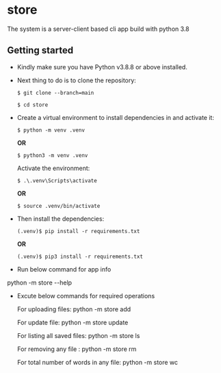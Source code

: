 # store 

The system is a server-client based cli app build with python 3.8

## Getting started

* Kindly make sure you have Python v3.8.8 or above installed.

* Next thing to do is to clone the repository:

    ```
    $ git clone --branch=main 
    ```
    ```
    $ cd store 
    ```
* Create a virtual environment to install dependencies in and activate it:

    ```
    $ python -m venv .venv
    ```
    **OR**
    ```
    $ python3 -m venv .venv
    ```
    Activate the environment:
    ```
    $ .\.venv\Scripts\activate
    ```
    **OR**
    ```
    $ source .venv/bin/activate
    ```

* Then install the dependencies:
    ```
    (.venv)$ pip install -r requirements.txt
    ```
    **OR**
    ```
    (.venv)$ pip3 install -r requirements.txt
    ```

* Run below command for app info 

python -m store --help

* Excute below commands for required operations 

   For uploading files:
    python -m store add <filename1> <filename2>

   For update file:
    python -m store update <filename>

   For listing all saved files:
    python -m store ls

   For removing any file :
    python -m store rm <filename>

   For total number of words in any file:
    python -m store wc <filename>
